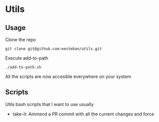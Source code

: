 # Utils

## Usage

Clone the repo

`git clone git@github.com:eesteban/utils.git`

Execute add-to-path

`./add-to-path.sh`

All the scripts are now accesible everywhere on your system

## Scripts

Utils bash scripts that I want to use usually

- take-it: Ammend a PR commit with all the current changes and force
